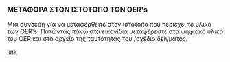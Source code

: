 ### ΜΕΤΑΦΟΡΑ ΣΤΟΝ ΙΣΤΟΤΟΠΟ ΤΩΝ OER's

Μια σύνδεση για να μεταφερθείτε στον ιστότοπο που περιέχει το υλικό των OER's. Πατώντας πάνω στα εικονίδια μεταφέρεστε στο ψηφιακό υλικό του OER και στο αρχείο της ταυτότητάς του /σχέδιο δείγματος.

[link](http://physicsfolders.weebly.com)

